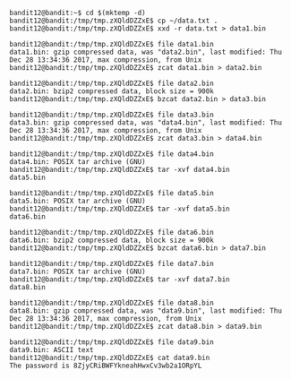     bandit12@bandit:~$ cd $(mktemp -d)
    bandit12@bandit:/tmp/tmp.zXQldDZZxE$ cp ~/data.txt .
    bandit12@bandit:/tmp/tmp.zXQldDZZxE$ xxd -r data.txt > data1.bin

    bandit12@bandit:/tmp/tmp.zXQldDZZxE$ file data1.bin
    data1.bin: gzip compressed data, was "data2.bin", last modified: Thu Dec 28 13:34:36 2017, max compression, from Unix
    bandit12@bandit:/tmp/tmp.zXQldDZZxE$ zcat data1.bin > data2.bin

    bandit12@bandit:/tmp/tmp.zXQldDZZxE$ file data2.bin
    data2.bin: bzip2 compressed data, block size = 900k
    bandit12@bandit:/tmp/tmp.zXQldDZZxE$ bzcat data2.bin > data3.bin

    bandit12@bandit:/tmp/tmp.zXQldDZZxE$ file data3.bin
    data3.bin: gzip compressed data, was "data4.bin", last modified: Thu Dec 28 13:34:36 2017, max compression, from Unix
    bandit12@bandit:/tmp/tmp.zXQldDZZxE$ zcat data3.bin > data4.bin

    bandit12@bandit:/tmp/tmp.zXQldDZZxE$ file data4.bin
    data4.bin: POSIX tar archive (GNU)
    bandit12@bandit:/tmp/tmp.zXQldDZZxE$ tar -xvf data4.bin
    data5.bin

    bandit12@bandit:/tmp/tmp.zXQldDZZxE$ file data5.bin
    data5.bin: POSIX tar archive (GNU)
    bandit12@bandit:/tmp/tmp.zXQldDZZxE$ tar -xvf data5.bin
    data6.bin

    bandit12@bandit:/tmp/tmp.zXQldDZZxE$ file data6.bin
    data6.bin: bzip2 compressed data, block size = 900k
    bandit12@bandit:/tmp/tmp.zXQldDZZxE$ bzcat data6.bin > data7.bin

    bandit12@bandit:/tmp/tmp.zXQldDZZxE$ file data7.bin
    data7.bin: POSIX tar archive (GNU)
    bandit12@bandit:/tmp/tmp.zXQldDZZxE$ tar -xvf data7.bin
    data8.bin

    bandit12@bandit:/tmp/tmp.zXQldDZZxE$ file data8.bin
    data8.bin: gzip compressed data, was "data9.bin", last modified: Thu Dec 28 13:34:36 2017, max compression, from Unix
    bandit12@bandit:/tmp/tmp.zXQldDZZxE$ zcat data8.bin > data9.bin

    bandit12@bandit:/tmp/tmp.zXQldDZZxE$ file data9.bin
    data9.bin: ASCII text
    bandit12@bandit:/tmp/tmp.zXQldDZZxE$ cat data9.bin
    The password is 8ZjyCRiBWFYkneahHwxCv3wb2a1ORpYL
